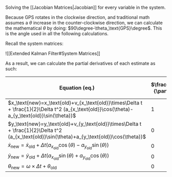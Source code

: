 
Solving the [[Jacobian Matrices|Jacobian]] for every variable in the system.

Because GPS rotates in the clockwise direction, and traditional math assumes a $\theta$ increase in the counter-clockwise direction, we can calculate the mathematical $\theta$ by doing: $90\degree-\theta_\text{GPS}\degree$. This is the angle used in all the following calculations.

Recall the system matrices:

![[Extended Kalman Filter#System Matrices]]

As a result, we can calculate the partial derivatives of each estimate as such:

| Equation ($\text{eq.}$)                                                                                                                        | $\frac{\partial\text{eq.}}{\partial x_\text{old}}$ | $\frac{\partial\text{eq.}}{\partial y_\text{old}}$ | $\frac{\partial\text{eq.}}{\partial \dot{x}_\text{old}}$ | $\frac{\partial\text{eq.}}{\partial \dot{y}_\text{old}}$ | $\frac{\partial\text{eq.}}{\partial \theta_\text{old}}$                             |
| ---------------------------------------------------------------------------------------------------------------------------------------------- | -------------------------------------------------- | -------------------------------------------------- | -------------------------------------------------------- | -------------------------------------------------------- | ----------------------------------------------------------------------------------- |
| $x_\text{new}=x_\text{old}+v_{x_\text{old}}\times\Delta t + \frac{1}{2}\Delta t^2 (a_{x_\text{old}}\cos(\theta)-a_{y_\text{old}}\sin(\theta))$ | 1                                                  | 0                                                  | $\Delta t$                                               | 0                                                        | $\frac{1}{2}\Delta t^2(-a_{x_\text{old}}\sin(\theta)-a_{y_\text{old}}\cos(\theta))$ |
| $y_\text{new}=y_\text{old}+v_{y_\text{old}}\times\Delta t + \frac{1}{2}\Delta t^2 (a_{x_\text{old}}\sin(\theta)+a_{y_\text{old}}\cos(\theta))$ | 0                                                  | 1                                                  | 0                                                        | $\Delta t$                                               | $\frac{1}{2}\Delta t^2(a_{x_\text{old}}\cos(\theta)-a_{y_\text{old}}\sin(\theta))$  |
| $\dot{x}_\text{new}=\dot{x}_\text{old}+\Delta t(a_{x_\text{old}}\cos(\theta)-a_{y_\text{old}}\sin(\theta))$                                    | 0                                                  | 0                                                  | 1                                                        | 0                                                        | $\Delta t(-a_{x_\text{old}}\sin(\theta)-a_{y_\text{old}}\cos(\theta))$              |
| $\dot{y}_\text{new}=\dot{y}_\text{old}+\Delta t(a_{x_\text{old}}\sin(\theta)+a_{y_\text{old}}\cos(\theta))$                                    | 0                                                  | 0                                                  | 0                                                        | 1                                                        | $\Delta t(a_{x_\text{old}}\cos(\theta)-a_{y_\text{old}}\sin(\theta))$               |
| $\theta_\text{new}=\omega\times\Delta t+ \theta_\text{old}$                                                                                    | 0                                                  | 0                                                  | 0                                                        | 0                                                        | 1                                                                                   |
